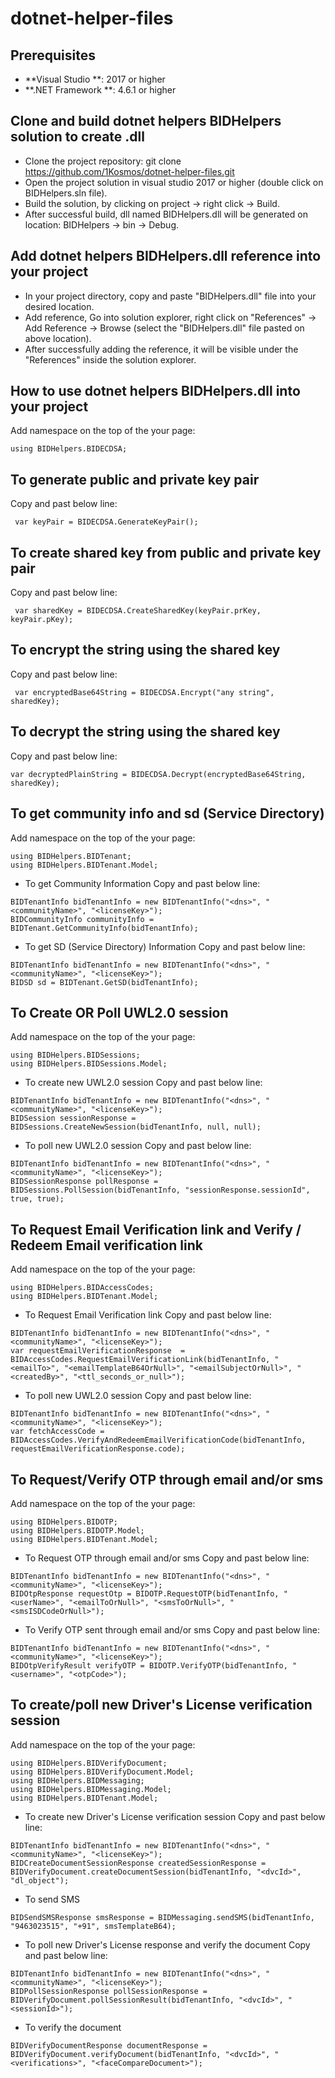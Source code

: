 # dotnet-helper-files

## Prerequisites

- **Visual Studio **: 2017 or higher
- **.NET Framework **: 4.6.1 or higher

## Clone and build dotnet helpers BIDHelpers solution to create .dll

- Clone the project repository: git clone https://github.com/1Kosmos/dotnet-helper-files.git
- Open the project solution in visual studio 2017 or higher (double click on BIDHelpers.sln file).
- Build the solution, by clicking on project -> right click -> Build.
- After successful build, dll named BIDHelpers.dll will be generated on location: BIDHelpers -> bin -> Debug.

## Add dotnet helpers BIDHelpers.dll reference into your project

- In your project directory, copy and paste "BIDHelpers.dll" file into your desired location.
- Add reference, Go into solution explorer, right click on "References" -> Add Reference -> Browse (select the "BIDHelpers.dll" file pasted on above location).
- After successfully adding the reference, it will be visible under the "References" inside the solution explorer.

## How to use dotnet helpers BIDHelpers.dll into your project

Add namespace on the top of the your page:

```
using BIDHelpers.BIDECDSA;

```

## To generate public and private key pair

Copy and past below line:

```
 var keyPair = BIDECDSA.GenerateKeyPair();

```

## To create shared key from public and private key pair

Copy and past below line:

```
 var sharedKey = BIDECDSA.CreateSharedKey(keyPair.prKey, keyPair.pKey);

```

## To encrypt the string using the shared key

Copy and past below line:

```
 var encryptedBase64String = BIDECDSA.Encrypt("any string", sharedKey);

```

## To decrypt the string using the shared key

Copy and past below line:

```
var decryptedPlainString = BIDECDSA.Decrypt(encryptedBase64String, sharedKey);

```

## To get community info and sd (Service Directory)

Add namespace on the top of the your page:

```
using BIDHelpers.BIDTenant;
using BIDHelpers.BIDTenant.Model;

```

- To get Community Information
Copy and past below line:

```
BIDTenantInfo bidTenantInfo = new BIDTenantInfo("<dns>", "<communityName>", "<licenseKey>");
BIDCommunityInfo communityInfo = BIDTenant.GetCommunityInfo(bidTenantInfo);

```

- To get SD (Service Directory) Information
Copy and past below line:

```
BIDTenantInfo bidTenantInfo = new BIDTenantInfo("<dns>", "<communityName>", "<licenseKey>");
BIDSD sd = BIDTenant.GetSD(bidTenantInfo);

```

## To Create OR Poll UWL2.0 session

Add namespace on the top of the your page:

```
using BIDHelpers.BIDSessions;
using BIDHelpers.BIDSessions.Model;

```
- To create new UWL2.0 session 
Copy and past below line:

```
BIDTenantInfo bidTenantInfo = new BIDTenantInfo("<dns>", "<communityName>", "<licenseKey>");
BIDSession sessionResponse = BIDSessions.CreateNewSession(bidTenantInfo, null, null);

```

- To poll new UWL2.0 session 
Copy and past below line:

```
BIDTenantInfo bidTenantInfo = new BIDTenantInfo("<dns>", "<communityName>", "<licenseKey>");
BIDSessionResponse pollResponse = BIDSessions.PollSession(bidTenantInfo, "sessionResponse.sessionId", true, true);

```

## To Request Email Verification link and Verify / Redeem Email verification link

Add namespace on the top of the your page:

```
using BIDHelpers.BIDAccessCodes;
using BIDHelpers.BIDTenant.Model;

```
- To Request Email Verification link
Copy and past below line:

```
BIDTenantInfo bidTenantInfo = new BIDTenantInfo("<dns>", "<communityName>", "<licenseKey>");
var requestEmailVerificationResponse  = BIDAccessCodes.RequestEmailVerificationLink(bidTenantInfo, "<emailTo>", "<emailTemplateB64OrNull>", "<emailSubjectOrNull>", "<createdBy>", "<ttl_seconds_or_null>");

```

- To poll new UWL2.0 session 
Copy and past below line:

```
BIDTenantInfo bidTenantInfo = new BIDTenantInfo("<dns>", "<communityName>", "<licenseKey>");
var fetchAccessCode = BIDAccessCodes.VerifyAndRedeemEmailVerificationCode(bidTenantInfo, requestEmailVerificationResponse.code);

```

## To Request/Verify OTP through email and/or sms

Add namespace on the top of the your page:

```
using BIDHelpers.BIDOTP;
using BIDHelpers.BIDOTP.Model;
using BIDHelpers.BIDTenant.Model;

```
- To Request OTP through email and/or sms
Copy and past below line:

```
BIDTenantInfo bidTenantInfo = new BIDTenantInfo("<dns>", "<communityName>", "<licenseKey>");
BIDOtpResponse requestOtp = BIDOTP.RequestOTP(bidTenantInfo, "<userName>", "<emailToOrNull>", "<smsToOrNull>", "<smsISDCodeOrNull>");

```

- To Verify OTP sent through email and/or sms 
Copy and past below line:

```
BIDTenantInfo bidTenantInfo = new BIDTenantInfo("<dns>", "<communityName>", "<licenseKey>");
BIDOtpVerifyResult verifyOTP = BIDOTP.VerifyOTP(bidTenantInfo, "<username>", "<otpCode>");

```


## To create/poll new Driver's License verification session

Add namespace on the top of the your page:

```
using BIDHelpers.BIDVerifyDocument;
using BIDHelpers.BIDVerifyDocument.Model;
using BIDHelpers.BIDMessaging;
using BIDHelpers.BIDMessaging.Model;
using BIDHelpers.BIDTenant.Model;

```
- To create new Driver's License verification session
Copy and past below line:

```
BIDTenantInfo bidTenantInfo = new BIDTenantInfo("<dns>", "<communityName>", "<licenseKey>");			
BIDCreateDocumentSessionResponse createdSessionResponse = BIDVerifyDocument.createDocumentSession(bidTenantInfo, "<dvcId>", "dl_object");

```

- To send SMS
```
BIDSendSMSResponse smsResponse = BIDMessaging.sendSMS(bidTenantInfo, "9463023515", "+91", smsTemplateB64);

```

- To poll new Driver's License response and verify the document
Copy and past below line:

```
BIDTenantInfo bidTenantInfo = new BIDTenantInfo("<dns>", "<communityName>", "<licenseKey>");			
BIDPollSessionResponse pollSessionResponse = BIDVerifyDocument.pollSessionResult(bidTenantInfo, "<dvcId>", "<sessionId>");

```

- To verify the document
```
BIDVerifyDocumentResponse documentResponse = BIDVerifyDocument.verifyDocument(bidTenantInfo, "<dvcId>", "<verifications>", "<faceCompareDocument>");

```